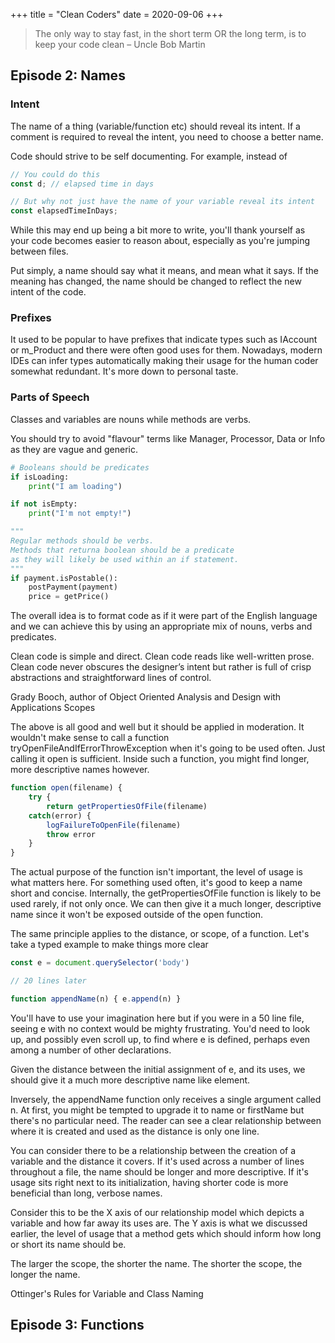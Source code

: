 +++
title = "Clean Coders"
date = 2020-09-06
+++

> The only way to stay fast, in the short term OR the long term, is to keep your code clean – Uncle Bob Martin

## Episode 2: Names

### Intent

The name of a thing (variable/function etc) should reveal its intent. If a comment is required to reveal the intent, you need to choose a better name.

Code should strive to be self documenting. For example, instead of

```javascript
// You could do this
const d; // elapsed time in days

// But why not just have the name of your variable reveal its intent
const elapsedTimeInDays;
```

While this may end up being a bit more to write, you'll thank yourself as your code becomes easier to reason about, especially as you're jumping between files.

Put simply, a name should say what it means, and mean what it says. If the meaning has changed, the name should be changed to reflect the new intent of the code.

### Prefixes

It used to be popular to have prefixes that indicate types such as IAccount or m\_Product and there were often good uses for them. Nowadays, modern IDEs can infer types automatically making their usage for the human coder somewhat redundant. It's more down to personal taste.

### Parts of Speech

Classes and variables are nouns while methods are verbs.

You should try to avoid "flavour" terms like Manager, Processor, Data or Info as they are vague and generic.

```python
# Booleans should be predicates
if isLoading:
    print("I am loading")

if not isEmpty:
    print("I'm not empty!")

"""
Regular methods should be verbs.
Methods that returna boolean should be a predicate
as they will likely be used within an if statement.
"""
if payment.isPostable():
    postPayment(payment)
    price = getPrice()
```

The overall idea is to format code as if it were part of the English language and we can achieve this by using an appropriate mix of nouns, verbs and predicates.

Clean code is simple and direct. Clean code reads like well-written prose. Clean code never obscures the designer’s intent but rather is full of crisp abstractions and straightforward lines of control.

Grady Booch, author of Object Oriented Analysis and Design with Applications Scopes

The above is all good and well but it should be applied in moderation. It wouldn't make sense to call a function tryOpenFileAndIfErrorThrowException when it's going to be used often. Just calling it open is sufficient. Inside such a function, you might find longer, more descriptive names however.

```javascript
function open(filename) {
    try {
        return getPropertiesOfFile(filename)
    catch(error) {
        logFailureToOpenFile(filename)
        throw error
    }
}
```

The actual purpose of the function isn't important, the level of usage is what matters here. For something used often, it's good to keep a name short and concise. Internally, the getPropertiesOfFile function is likely to be used rarely, if not only once. We can then give it a much longer, descriptive name since it won't be exposed outside of the open function.

The same principle applies to the distance, or scope, of a function. Let's take a typed example to make things more clear

```javascript
const e = document.querySelector('body')

// 20 lines later

function appendName(n) { e.append(n) }
```

You'll have to use your imagination here but if you were in a 50 line file, seeing e with no context would be mighty frustrating. You'd need to look up, and possibly even scroll up, to find where e is defined, perhaps even among a number of other declarations.

Given the distance between the initial assignment of e, and its uses, we should give it a much more descriptive name like element.

Inversely, the appendName function only receives a single argument called n. At first, you might be tempted to upgrade it to name or firstName but there's no particular need. The reader can see a clear relationship between where it is created and used as the distance is only one line.

You can consider there to be a relationship between the creation of a variable and the distance it covers. If it's used across a number of lines throughout a file, the name should be longer and more descriptive. If it's usage sits right next to its initialization, having shorter code is more beneficial than long, verbose names.

Consider this to be the X axis of our relationship model which depicts a variable and how far away its uses are. The Y axis is what we discussed earlier, the level of usage that a method gets which should inform how long or short its name should be.

The larger the scope, the shorter the name. The shorter the scope, the longer the name.

Ottinger's Rules for Variable and Class Naming

## Episode 3: Functions
